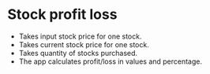# Stock profit loss

- Takes input stock price for one stock.
- Takes current stock price for one stock.
- Takes quantity of stocks purchased.
- The app calculates profit/loss in values and percentage.
